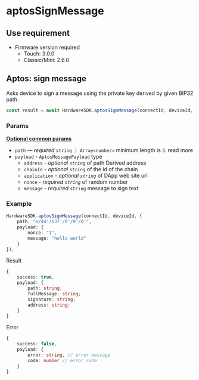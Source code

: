 # aptosSignMessage

## Use requirement

* Firmware version required
  * Touch: 3.0.0
  * Classic/Mini: 2.6.0

## Aptos: sign message <a href="#ethereum-sign-message" id="ethereum-sign-message"></a>

Asks device to sign a message using the private key derived by given BIP32 path.

```typescript
const result = await HardwareSDK.aptosSignMessage(connectId, deviceId, params);
```

### Params

[**Optional common params**](../../common-params.md)

* `path` — _required_ `string | Array<number>` minimum length is `3`. read more
* `payload` - `AptosMessagePayload` type
  * `address` - _optional  `string`_ of path Derived address
  * `chainId` - _optional  `string`_ of the id of the chain
  * `application` - _optional  `string`_ of DApp web site url
  * `nonce` - _required  `string`_ of random number
  * `message` - _required_ `string` message to sign text

### Example

```typescript
HardwareSDK.aptosSignMessage(connectId, deviceId, {
    path: "m/44'/637'/0'/0'/0'",
    payload: {
        nonce: "1",
        message: "hello world"
    }
});
```

Result

```typescript
{
    success: true,
    payload: {
        path: string;
        fullMessage: string;
        signature: string;
        address: string;
    }
}
```

Error

```typescript
{
    success: false,
    payload: {
        error: string, // error message
        code: number // error code
    }
}
```
